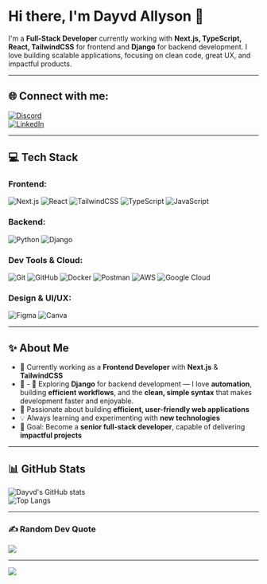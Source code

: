 # Hi there, I'm Dayvd Allyson 👋

I'm a **Full-Stack Developer** currently working with **Next.js, TypeScript, React, TailwindCSS** for frontend and **Django** for backend development. I love building scalable applications, focusing on clean code, great UX, and impactful products.  

---

## 🌐 Connect with me:

[![Discord](https://img.shields.io/badge/Discord-%237289DA.svg?logo=discord&logoColor=white)](https://discord.gg/Dayvd100#0912)  
[![LinkedIn](https://img.shields.io/badge/LinkedIn-%230077B5.svg?logo=linkedin&logoColor=white)](https://www.linkedin.com/in/dayvd-allyson-273a41232/)  

---

## 💻 Tech Stack

### Frontend:
![Next.js](https://img.shields.io/badge/Next-black?style=for-the-badge&logo=next.js&logoColor=white) ![React](https://img.shields.io/badge/React-%2320232a.svg?style=for-the-badge&logo=react&logoColor=%2361DAFB) ![TailwindCSS](https://img.shields.io/badge/TailwindCSS-%2338B2AC.svg?style=for-the-badge&logo=tailwind-css&logoColor=white) ![TypeScript](https://img.shields.io/badge/TypeScript-%23007ACC.svg?style=for-the-badge&logo=typescript&logoColor=white) ![JavaScript](https://img.shields.io/badge/JavaScript-%23323330.svg?style=for-the-badge&logo=javascript&logoColor=%23F7DF1E)  

### Backend:
![Python](https://img.shields.io/badge/Python-%23007ACC.svg?style=for-the-badge&logo=python&logoColor=white) ![Django](https://img.shields.io/badge/Django-%23092E20.svg?style=for-the-badge&logo=django&logoColor=white) 

### Dev Tools & Cloud:
![Git](https://img.shields.io/badge/git-%23F05033.svg?style=for-the-badge&logo=git&logoColor=white) ![GitHub](https://img.shields.io/badge/github-%23121011.svg?style=for-the-badge&logo=github&logoColor=white) ![Docker](https://img.shields.io/badge/docker-%230db7ed.svg?style=for-the-badge&logo=docker&logoColor=white) ![Postman](https://img.shields.io/badge/Postman-FF6C37?style=for-the-badge&logo=postman&logoColor=white) ![AWS](https://img.shields.io/badge/AWS-%23FF9900.svg?style=for-the-badge&logo=amazon-aws&logoColor=white) ![Google Cloud](https://img.shields.io/badge/GoogleCloud-%234285F4.svg?style=for-the-badge&logo=google-cloud&logoColor=white)  

### Design & UI/UX:
![Figma](https://img.shields.io/badge/figma-%23F24E1E.svg?style=for-the-badge&logo=figma&logoColor=white) ![Canva](https://img.shields.io/badge/Canva-%2300C4CC.svg?style=for-the-badge&logo=Canva&logoColor=white)  

---

## ✨ About Me

- 🏢 Currently working as a **Frontend Developer** with **Next.js** & **TailwindCSS**  
- 🔧 - 🔧 Exploring **Django** for backend development — I love **automation**, building **efficient workflows**, and the **clean, simple syntax** that makes development faster and enjoyable.
- 🚀 Passionate about building **efficient, user-friendly web applications**  
- 💡 Always learning and experimenting with **new technologies**  
- 🎯 Goal: Become a **senior full-stack developer**, capable of delivering **impactful projects**  

---

## 📊 GitHub Stats

![Dayvd's GitHub stats](https://github-readme-stats.vercel.app/api?username=Dayvdallyson&show_icons=true&theme=radical)  
![Top Langs](https://github-readme-stats.vercel.app/api/top-langs/?username=Dayvdallyson&layout=compact&theme=radical)  

---

### ✍️ Random Dev Quote

![](https://quotes-github-readme.vercel.app/api?type=horizontal&theme=radical)  

---

[![](https://visitcount.itsvg.in/api?id=Dayvdallyson&icon=0&color=0)](https://visitcount.itsvg.in)
